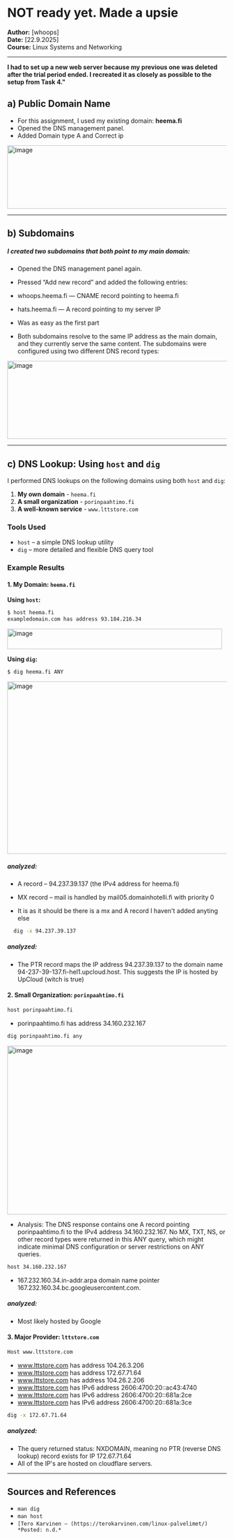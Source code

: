 

# NOT ready yet. Made a upsie
**Author:** [whoops]  
**Date:** [22.9.2025]  
**Course:** Linux Systems and Networking  

---
**I had to set up a new web server because my previous one was deleted after the trial period ended. I recreated it as closely as possible to the setup from Task 4."**

## a) Public Domain Name

- For this assignment, I used my existing domain: **heema.fi**
- Opened the DNS management panel.
- Added Domain type A and Correct ip

<img width="985" height="145" alt="image" src="https://github.com/user-attachments/assets/a9dc4a9b-b8b7-4a79-9e6a-7f242a2047a5" />



---

## b) Subdomains
##### I created two subdomains that both point to my main domain:
- Opened the DNS management panel again.
- Pressed “Add new record” and added the following entries:
- whoops.heema.fi — CNAME record pointing to heema.fi
- hats.heema.fi — A record pointing to my server IP 
  
- Was as easy as the first part
- Both subdomains resolve to the same IP address as the main domain, and they currently serve the same content. The subdomains were configured using two different DNS record types:
  
<img width="947" height="179" alt="image" src="https://github.com/user-attachments/assets/c6c90b10-4488-4406-a458-17b0aa7bbe0c" />

---

## c) DNS Lookup: Using `host` and `dig`

I performed DNS lookups on the following domains using both `host` and `dig`:

1. **My own domain** - `heema.fi`
2. **A small organization** - `porinpaahtimo.fi` 
3. **A well-known service** - `www.lttstore.com`

### Tools Used

* `host` – a simple DNS lookup utility
* `dig` – more detailed and flexible DNS query tool

### Example Results

#### 1. My Domain: `heema.fi`

**Using `host`:**

```bash
$ host heema.fi
exampledomain.com has address 93.184.216.34
```
<img width="493" height="47" alt="image" src="https://github.com/user-attachments/assets/18d78f7b-826f-49de-84af-7dcfb928b373" />

**Using `dig`:**

```bash
$ dig heema.fi ANY
```
<img width="691" height="395" alt="image" src="https://github.com/user-attachments/assets/657c624b-bc56-408d-a96e-32229a0eef32" />

##### analyzed:
- A record – 94.237.39.137 (the IPv4 address for heema.fi)
- MX record – mail is handled by mail05.domainhotelli.fi with priority 0

- It is as it should be there is a mx and A record I haven't added anyting else
```bash
  dig -x 94.237.39.137 
```
##### analyzed:
- The PTR record maps the IP address 94.237.39.137  to the domain name 94-237-39-137.fi-hel1.upcloud.host.
This suggests the IP is hosted by UpCloud (witch is true)

#### 2. Small Organization: `porinpaahtimo.fi`
```bash
host porinpaahtimo.fi
```
- porinpaahtimo.fi has address 34.160.232.167

```bash
dig porinpaahtimo.fi any
```
<img width="637" height="387" alt="image" src="https://github.com/user-attachments/assets/91894909-5897-4a6a-ad88-19ff5b46e5bf" />

- Analysis:
The DNS response contains one A record pointing porinpaahtimo.fi to the IPv4 address 34.160.232.167.
No MX, TXT, NS, or other record types were returned in this ANY query, which might indicate minimal DNS configuration or server restrictions on ANY queries.

```bash
host 34.160.232.167
```
- 167.232.160.34.in-addr.arpa domain name pointer 167.232.160.34.bc.googleusercontent.com.


##### analyzed:
- Most likely hosted by Google

#### 3. Major Provider: `lttstore.com`
```bash
Host www.lttstore.com
```
- www.lttstore.com has address 104.26.3.206
- www.lttstore.com has address 172.67.71.64
- www.lttstore.com has address 104.26.2.206
- www.lttstore.com has IPv6 address 2606:4700:20::ac43:4740
- www.lttstore.com has IPv6 address 2606:4700:20::681a:2ce
- www.lttstore.com has IPv6 address 2606:4700:20::681a:3ce

```bash
dig -x 172.67.71.64
```
##### analyzed:
- The query returned status: NXDOMAIN, meaning no PTR (reverse DNS lookup) record exists for IP 172.67.71.64
- All of the IP's are hosted on cloudflare servers.


---


## Sources and References

* `man dig`
* `man host`
* `[Tero Karvinen – (https://terokarvinen.com/linux-palvelimet/) *Posted: n.d.*`

```


